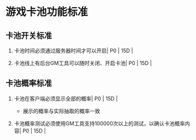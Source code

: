 # 游戏卡池功能标准

## 卡池开关标准

1. 卡池时间必须通过服务器时间才可以开启| P0 | 15D |

2. 卡池线上有后台GM工具可以随时关闭、开启卡池| P0 | 15D |

## 卡池概率标准

1. 卡池在客户端必须显示全部的概率| P0 | 15D |
    * 展示的概率与实际抽取的概率一致

2. 卡池概率测试必须使用GM工具支持100000次以上的测试，以确认卡池概率内容| P0 | 15D |

